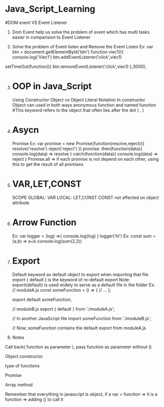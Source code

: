# Java_Script_Learning

#DOM event VS Event Listener
1) Dom Event help us solve the problem of event which has multi tasks easier in comparision to Event Listener

2) Solve the problem of Event listen and Remove the Event Listen
Ex:
  var btn = document.getElementById('btn')
  function viec1(){
     consolo.log('Viec1')
  btn.addEventListener('click',viec1)

  setTimeOut(function(){
    btn.removeEventListener('click',viec1)
  },3000);
  
3) # OOP in Java_Script
    Using Constructor Object vs Object Literal Notation
    In constructor Object can used in both ways anonymous function and named function
   #This keyword refers to the object that often lies after the dot ( . ) 

4) # Asycn
   Promise
   Ex: var promise = new Promise(function(resolve,reject){)
       resolve('resolve')
       reject('reject')
   })
   promise.
       then(function(data){
          console.log(data) => resolve
       }
       catch(function(data){
          console.log(data) => reject
       }
   Promise.all => if each promise is not depend on each other, using this to get the result of all promises


5) # VAR,LET,CONST
   SCOPE GLOBAL: VAR
   LOCAL: LET,CONST
   CONST not affected on object attribute

6) # Arrow Function
   Ex: var logger = (log) =>{
     console.log(log)
   }
   logger('hi')
   Ex: const sum = (a,b) => a+b
   console.log(sum(2,2))

7) # Export
   Default keyword as default object to export when importing that file
   export { default } is the keyword of re-default export
   Note: export{default} is used widely to serve as a default file in the folder
   Ex:
      // moduleA.js
    const someFunction = () => {
      // ...
    };
    
    export default someFunction;

   // moduleB.js
    export { default } from './moduleA.js';

    // In another JavaScript file
    import someFunction from './moduleB.js';

    // Now, someFunction contains the default export from moduleA.js
8) Notes

  Call back( function as parameter ), pass function as parameter without ()

Object constructor 

type of functions

Promise 

Array method 

Remember that everything in javascript is object, if a var = function => it is a function => adding () to call it



         
   
